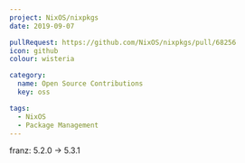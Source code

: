 ```yaml
---
project: NixOS/nixpkgs
date: 2019-09-07

pullRequest: https://github.com/NixOS/nixpkgs/pull/68256
icon: github
colour: wisteria

category:
  name: Open Source Contributions
  key: oss

tags:
  - NixOS
  - Package Management
---
```

franz: 5.2.0 -> 5.3.1

